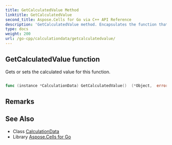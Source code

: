 ```yaml
---
title: GetCalculatedValue Method 
linktitle: GetCalculatedValue
second_title: Aspose.Cells for Go via C++ API Reference
description: 'GetCalculatedValue method. Encapsulates the function that represents getcalculatedvalue in Go.'
type: docs
weight: 200
url: /go-cpp/calculationdata/getcalculatedvalue/
---
```


## GetCalculatedValue function

Gets or sets the calculated value for this function.

```go

func (instance *CalculationData) GetCalculatedValue()  (*Object,  error) 

```

## Remarks


## See Also

* Class [CalculationData](../)
* Library [Aspose.Cells for Go](../../)
